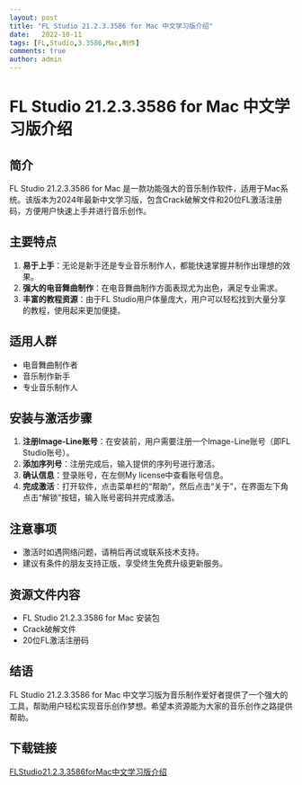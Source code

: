 ```yaml
---
layout: post
title: "FL Studio 21.2.3.3586 for Mac 中文学习版介绍"
date:   2022-10-11
tags: [FL,Studio,3.3586,Mac,制作]
comments: true
author: admin
---
```

# FL Studio 21.2.3.3586 for Mac 中文学习版介绍

## 简介
FL Studio 21.2.3.3586 for Mac 是一款功能强大的音乐制作软件，适用于Mac系统。该版本为2024年最新中文学习版，包含Crack破解文件和20位FL激活注册码，方便用户快速上手并进行音乐创作。

## 主要特点
1. **易于上手**：无论是新手还是专业音乐制作人，都能快速掌握并制作出理想的效果。
2. **强大的电音舞曲制作**：在电音舞曲制作方面表现尤为出色，满足专业需求。
3. **丰富的教程资源**：由于FL Studio用户体量庞大，用户可以轻松找到大量分享的教程，使用起来更加便捷。

## 适用人群
- 电音舞曲制作者
- 音乐制作新手
- 专业音乐制作人

## 安装与激活步骤
1. **注册Image-Line账号**：在安装前，用户需要注册一个Image-Line账号（即FL Studio账号）。
2. **添加序列号**：注册完成后，输入提供的序列号进行激活。
3. **确认信息**：登录账号，在左侧My license中查看账号信息。
4. **完成激活**：打开软件，点击菜单栏的“帮助”，然后点击“关于”，在界面左下角点击“解锁”按钮，输入账号密码并完成激活。

## 注意事项
- 激活时如遇网络问题，请稍后再试或联系技术支持。
- 建议有条件的朋友支持正版，享受终生免费升级更新服务。

## 资源文件内容
- FL Studio 21.2.3.3586 for Mac 安装包
- Crack破解文件
- 20位FL激活注册码

## 结语
FL Studio 21.2.3.3586 for Mac 中文学习版为音乐制作爱好者提供了一个强大的工具，帮助用户轻松实现音乐创作梦想。希望本资源能为大家的音乐创作之路提供帮助。

## 下载链接

[FLStudio21.2.3.3586forMac中文学习版介绍](https://pan.quark.cn/s/0de58562ca47)